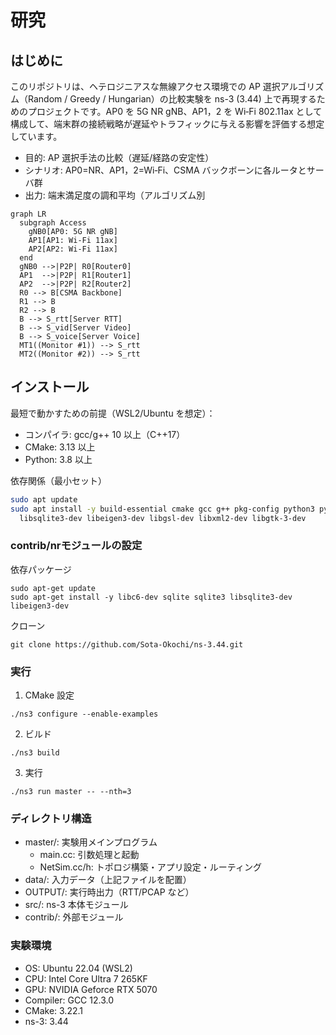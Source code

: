 # 研究

## はじめに

このリポジトリは、ヘテロジニアスな無線アクセス環境での AP 選択アルゴリズム（Random / Greedy / Hungarian）の比較実験を ns-3 (3.44) 上で再現するためのプロジェクトです。AP0 を 5G NR gNB、AP1，2 を Wi‑Fi 802.11ax として構成して、端末群の接続戦略が遅延やトラフィックに与える影響を評価する想定しています。

- 目的: AP 選択手法の比較（遅延/経路の安定性）
- シナリオ: AP0=NR、AP1，2=Wi‑Fi、CSMA バックボーンに各ルータとサーバ群
- 出力: 端末満足度の調和平均（アルゴリズム別

```mermaid
graph LR
  subgraph Access
    gNB0[AP0: 5G NR gNB]
    AP1[AP1: Wi‑Fi 11ax]
    AP2[AP2: Wi‑Fi 11ax]
  end
  gNB0 -->|P2P| R0[Router0]
  AP1  -->|P2P| R1[Router1]
  AP2  -->|P2P| R2[Router2]
  R0 --> B[CSMA Backbone]
  R1 --> B
  R2 --> B
  B --> S_rtt[Server RTT]
  B --> S_vid[Server Video]
  B --> S_voice[Server Voice]
  MT1((Monitor #1)) --> S_rtt
  MT2((Monitor #2)) --> S_rtt
```

## インストール

最短で動かすための前提（WSL2/Ubuntu を想定）：

- コンパイラ: gcc/g++ 10 以上（C++17）
- CMake: 3.13 以上
- Python: 3.8 以上

依存関係（最小セット）

```bash
sudo apt update
sudo apt install -y build-essential cmake gcc g++ pkg-config python3 python3-pip \
  libsqlite3-dev libeigen3-dev libgsl-dev libxml2-dev libgtk-3-dev
```

### contrib/nrモジュールの設定
依存パッケージ
```
sudo apt-get update
sudo apt-get install -y libc6-dev sqlite sqlite3 libsqlite3-dev libeigen3-dev
```

クローン
```
git clone https://github.com/Sota-Okochi/ns-3.44.git
```


### 実行

1) CMake 設定
```
./ns3 configure --enable-examples
```

2) ビルド
```
./ns3 build
```

3) 実行
```
./ns3 run master -- --nth=3
```

### ディレクトリ構造

- master/: 実験用メインプログラム
  - main.cc: 引数処理と起動
  - NetSim.cc/h: トポロジ構築・アプリ設定・ルーティング
- data/: 入力データ（上記ファイルを配置）
- OUTPUT/: 実行時出力（RTT/PCAP など）
- src/: ns-3 本体モジュール
- contrib/: 外部モジュール


### 実験環境

- OS: Ubuntu 22.04 (WSL2)
- CPU: Intel Core Ultra 7 265KF
- GPU: NVIDIA Geforce RTX 5070
- Compiler: GCC 12.3.0
- CMake: 3.22.1
- ns-3: 3.44